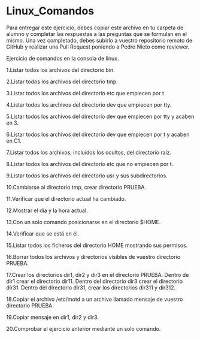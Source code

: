 # Linux_Comandos

Para entregar este ejercicio, debes copiar este archivo en tu carpeta de alumno y completar las respuestas a las preguntas que se formulan en el mismo.
Una vez completado, debes subirlo a vuestro repositorio remoto de GitHub y realizar una Pull Request poniendo a Pedro Nieto como reviewer.


Ejercicio de comandos en la consola de linux.

  1.Listar todos los archivos del directorio bin.
    
     
    
  2.Listar todos los archivos del directorio tmp.
   
    
    
  3.Listar todos los archivos del directorio etc que empiecen por t 
    
    
  
  4.Listar todos los archivos del directorio dev que empiecen por tty.
    
    
    
  5.Listar todos los archivos del directorio dev que empiecen por tty y acaben en 3.
    
    
    
  6.Listar todos los archivos del directorio dev que empiecen por t y acaben en C1.
    
    

  7.Listar todos los archivos, incluidos los ocultos, del directorio raíz.
    
    
    
  8.Listar todos los archivos del directorio etc que no empiecen por t.
    
    

  9.Listar todos los archivos del directorio usr y sus subdirectorios.
    
    

  10.Cambiarse al directorio tmp, crear directorio PRUEBA.
    
    

  11.Verificar que el directorio actual ha cambiado.
    
    

  12.Mostrar el día y la hora actual.
    
    

  13.Con un solo comando posicionarse en el directorio $HOME.
    
    
 
  14.Verificar que se está en él.
    
    

  15.Listar todos los ficheros del directorio HOME mostrando sus permisos.
    
    

  16.Borrar todos los archivos y directorios visibles de vuestro directorio PRUEBA.
    
    

  17.Crear los directorios dir1, dir2 y dir3 en el directorio PRUEBA. Dentro de dir1 crear el directorio dir11. Dentro del directorio 
  dir3 crear el directorio dir31. Dentro del directorio dir31, crear los directorios dir311 y dir312.
    
    
    
  18.Copiar el archivo /etc/motd a un archivo llamado mensaje de vuestro directorio PRUEBA.
    
    

  19.Copiar mensaje en dir1, dir2 y dir3.
    
    
    
  20.Comprobar el ejercicio anterior mediante un solo comando.
